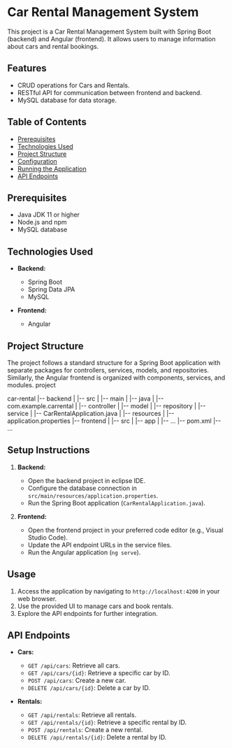 # Car Rental Management System

This project is a Car Rental Management System built with Spring Boot (backend) and Angular (frontend). It allows users to manage information about cars and rental bookings.

## Features

- CRUD operations for Cars and Rentals.
- RESTful API for communication between frontend and backend.
- MySQL database for data storage.

## Table of Contents

- [Prerequisites](#prerequisites)
- [Technologies Used](#technologies-used)
- [Project Structure](#project-structure)
- [Configuration](#configuration)
- [Running the Application](#running-the-application)
- [API Endpoints](#api-endpoints)


## Prerequisites

- Java JDK 11 or higher
- Node.js and npm
- MySQL database

## Technologies Used

- **Backend:**
  - Spring Boot
  - Spring Data JPA
  - MySQL

- **Frontend:**
  - Angular


## Project Structure

The project follows a standard structure for a Spring Boot application with separate packages for controllers, services, models, and repositories. Similarly, the Angular frontend is organized with components, services, and modules.
project

car-rental
|-- backend
|   |-- src
|       |-- main
|           |-- java
|               |-- com.example.carrental
|                   |-- controller
|                   |-- model
|                   |-- repository
|                   |-- service
|                   |-- CarRentalApplication.java
|           |-- resources
|               |-- application.properties
|-- frontend
|   |-- src
|       |-- app
|       |-- ...
|-- pom.xml
|-- ...



## Setup Instructions

1. **Backend:**
   - Open the backend project in eclipse IDE.
   - Configure the database connection in `src/main/resources/application.properties`.
   - Run the Spring Boot application (`CarRentalApplication.java`).

2. **Frontend:**
   - Open the frontend project in your preferred code editor (e.g., Visual Studio Code).
   - Update the API endpoint URLs in the service files.
   - Run the Angular application (`ng serve`).

## Usage

1. Access the application by navigating to `http://localhost:4200` in your web browser.
2. Use the provided UI to manage cars and book rentals.
3. Explore the API endpoints for further integration.

## API Endpoints

- **Cars:**
  - `GET /api/cars`: Retrieve all cars.
  - `GET /api/cars/{id}`: Retrieve a specific car by ID.
  - `POST /api/cars`: Create a new car.
  - `DELETE /api/cars/{id}`: Delete a car by ID.

- **Rentals:**
  - `GET /api/rentals`: Retrieve all rentals.
  - `GET /api/rentals/{id}`: Retrieve a specific rental by ID.
  - `POST /api/rentals`: Create a new rental.
  - `DELETE /api/rentals/{id}`: Delete a rental by ID.

